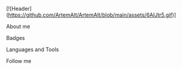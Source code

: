 [![Header] (https://github.com/ArtemAlt/ArtemAlt/blob/main/assets/6AIJtr5.gif)]

About me

Badges

Languages and Tools

Follow me